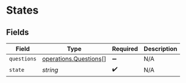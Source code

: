 # States


## Fields

| Field                                                                 | Type                                                                  | Required                                                              | Description                                                           |
| --------------------------------------------------------------------- | --------------------------------------------------------------------- | --------------------------------------------------------------------- | --------------------------------------------------------------------- |
| `questions`                                                           | [operations.Questions](../../../sdk/models/operations/questions.md)[] | :heavy_minus_sign:                                                    | N/A                                                                   |
| `state`                                                               | *string*                                                              | :heavy_check_mark:                                                    | N/A                                                                   |